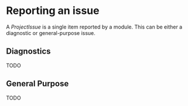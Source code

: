<a name="UsingProjectAuditor"></a>
# Reporting an issue
A *ProjectIssue* is a single item reported by a module. This can be either a diagnostic or general-purpose issue.

## Diagnostics
TODO

## General Purpose
TODO
